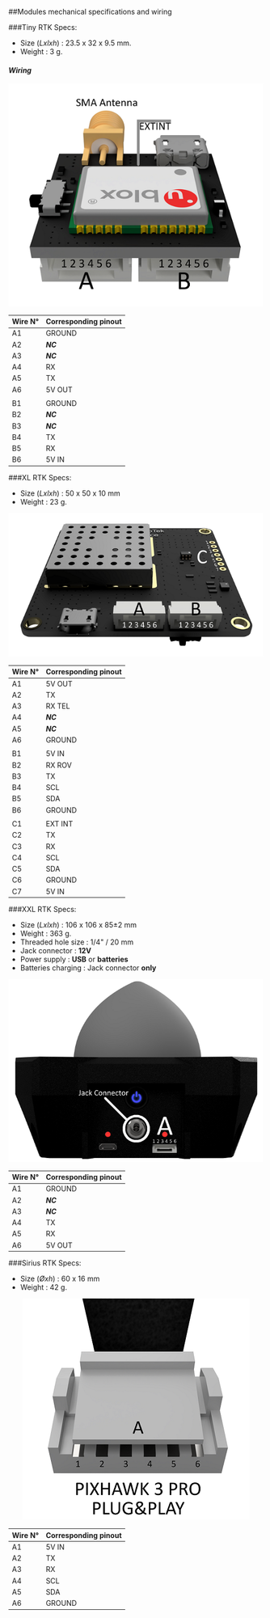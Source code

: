 ##Modules mechanical specifications and wiring

###Tiny RTK
Specs:
* Size (_Lxlxh_) : 23.5 x 32 x 9.5 mm.
* Weight : 3 g.

#### _Wiring_

<p align="center">
  <img src="./images/tinyw.png?raw=true" alt="Wiring tiny"/>
</p>

| Wire N° | Corresponding pinout |
|---------|----------------------|
| A1      | GROUND               |
| A2      | _**NC**_                 |
| A3      | _**NC**_                 |
| A4      | RX                   |
| A5      | TX                   |
| A6      | 5V OUT               |
|         |                      |
| B1      | GROUND               |
| B2      | _**NC**_                 |
| B3      | _**NC**_                 |
| B4      | TX                   |
| B5      | RX                   |
| B6      | 5V IN                |

###XL RTK
Specs:
* Size (_Lxlxh_) : 50 x 50 x 10 mm
* Weight : 23 g.

<p align="center">
  <img src="./images/xlw.png?raw=true" alt="Wiring XL"/>
</p>

| Wire N° | Corresponding pinout |
|---------|----------------------|
| A1      | 5V OUT               |
| A2      | TX                   |
| A3      | RX TEL               |
| A4      | _**NC**_             |
| A5      | _**NC**_             |
| A6      | GROUND               |
|         |                      |
| B1      | 5V IN                |
| B2      | RX ROV               |
| B3      | TX                   |
| B4      | SCL                  |
| B5      | SDA                  |
| B6      | GROUND               |
|         |                      |
| C1      | EXT INT              |
| C2      | TX                   |
| C3      | RX                   |
| C4      | SCL                  |
| C5      | SDA                  |
| C6      | GROUND               |
| C7      | 5V IN                |


###XXL RTK
Specs:
* Size (_Lxlxh_) : 106 x 106 x 85±2 mm
* Weight : 363 g.
* Threaded hole size : 1/4" / 20 mm
* Jack connector : **12V**
* Power supply : **USB** or **batteries**
* Batteries charging : Jack connector **only**

<p align="center">
  <img src="./images/basew.png?raw=true" alt="Wiring XXL"/>
</p>

| Wire N° | Corresponding pinout |
|---------|----------------------|
| A1      | GROUND               |
| A2      | _**NC**_             |
| A3      | _**NC**_             |
| A4      | TX                   |
| A5      | RX                   |
| A6      | 5V OUT               |

###Sirius RTK
Specs:
* Size (_Øxh_) : 60 x 16 mm
* Weight : 42 g.

<p align="center">
  <img src="./images/siriusw.png?raw=true" alt="Wiring Sirius"/>
</p>

| Wire N° | Corresponding pinout |
|---------|----------------------|
| A1      | 5V IN                |
| A2      | TX                   |
| A3      | RX                   |
| A4      | SCL                  |
| A5      | SDA                  |
| A6      | GROUND               |


















